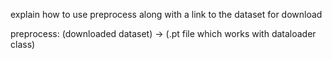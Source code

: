 explain how to use preprocess along with a link to the dataset for download

preprocess: (downloaded dataset) -> (.pt file which works with dataloader class)